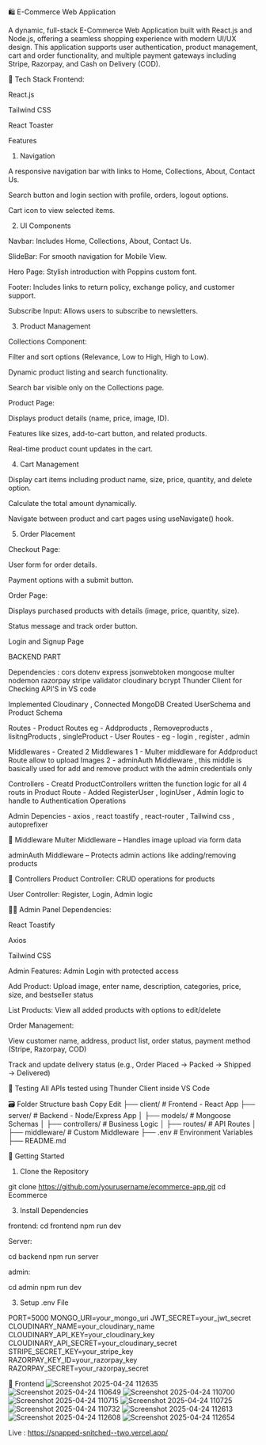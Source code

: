 🛍️ E-Commerce Web Application

A dynamic, full-stack E-Commerce Web Application built with React.js and Node.js, offering a seamless shopping experience with modern UI/UX design. This application supports user authentication, product management, cart and order functionality, and multiple payment gateways including Stripe, Razorpay, and Cash on Delivery (COD).

🔧 Tech Stack
Frontend:

React.js

Tailwind CSS

React Toaster

Features

1. Navigation

A responsive navigation bar with links to Home, Collections, About, Contact Us.

Search button and login section with profile, orders, logout options.

Cart icon to view selected items.

2. UI Components

Navbar: Includes Home, Collections, About, Contact Us.

SlideBar: For smooth navigation for Mobile View.

Hero Page: Stylish introduction with Poppins custom font.

Footer: Includes links to return policy, exchange policy, and customer support.

Subscribe Input: Allows users to subscribe to newsletters.

3. Product Management

Collections Component:

Filter and sort options (Relevance, Low to High, High to Low).

Dynamic product listing and search functionality.

Search bar visible only on the Collections page.

Product Page:

Displays product details (name, price, image, ID).

Features like sizes, add-to-cart button, and related products.

Real-time product count updates in the cart.

4. Cart Management

Display cart items including product name, size, price, quantity, and delete option.

Calculate the total amount dynamically.

Navigate between product and cart pages using useNavigate() hook.

5. Order Placement

Checkout Page:

User form for order details.

Payment options with a submit button.

Order Page:

Displays purchased products with details (image, price, quantity, size).

Status message and track order button.

Login and Signup Page

BACKEND PART

Dependencies : cors dotenv express jsonwebtoken mongoose multer nodemon razorpay stripe validator cloudinary bcrypt
Thunder Client for Checking API'S in VS code

Implemented Cloudinary , Connected MongoDB
Created UserSchema and Product Schema

Routes 
    - Product Routes eg - Addproducts , Removeproducts , lisitngProducts , singleProduct
    - User Routes - eg - login , register , admin

Middlewares 
    - Created 2 Middlewares
    1 - Multer middleware for Addproduct Route allow to upload Images 
    2 - adminAuth Middleware , this middle is basically used for add and remove product with the admin credentials only

Controllers 
    - Creatd ProductControllers written the function logic for all 4 routs in Product Route
    - Added RegisterUser , loginUser , Admin logic to handle to Authentication Operations

Admin 
Depencies - axios , react toastify , react-router , 
Tailwind css , autoprefixer

🧩 Middleware
Multer Middleware – Handles image upload via form data

adminAuth Middleware – Protects admin actions like adding/removing products

🧠 Controllers
Product Controller: CRUD operations for products

User Controller: Register, Login, Admin logic

🧑‍💻 Admin Panel
Dependencies:

React Toastify

Axios

Tailwind CSS

Admin Features:
Admin Login with protected access

Add Product: Upload image, enter name, description, categories, price, size, and bestseller status

List Products: View all added products with options to edit/delete

Order Management:

View customer name, address, product list, order status, payment method (Stripe, Razorpay, COD)

Track and update delivery status (e.g., Order Placed → Packed → Shipped → Delivered)

🧪 Testing
All APIs tested using Thunder Client inside VS Code

🗃️ Folder Structure
bash
Copy
Edit
├── client/            # Frontend - React App
├── server/            # Backend - Node/Express App
│   ├── models/        # Mongoose Schemas
│   ├── controllers/   # Business Logic
│   ├── routes/        # API Routes
│   ├── middleware/    # Custom Middleware
├── .env               # Environment Variables
├── README.md


🚀 Getting Started

1. Clone the Repository
   
git clone https://github.com/yourusername/ecommerce-app.git
cd Ecommerce

3. Install Dependencies
   
frontend:
cd frontend
npm run dev

Server:

cd backend
npm run server

admin:

cd admin
npm run dev



3. Setup .env File
   
PORT=5000
MONGO_URI=your_mongo_uri
JWT_SECRET=your_jwt_secret
CLOUDINARY_NAME=your_cloudinary_name
CLOUDINARY_API_KEY=your_cloudinary_key
CLOUDINARY_API_SECRET=your_cloudinary_secret
STRIPE_SECRET_KEY=your_stripe_key
RAZORPAY_KEY_ID=your_razorpay_key
RAZORPAY_SECRET=your_razorpay_secret

📸 Frontend
![Screenshot 2025-04-24 112635](https://github.com/user-attachments/assets/0fdf1c26-9e75-4d88-9c17-301c9ea86915)
![Screenshot 2025-04-24 110649](https://github.com/user-attachments/assets/bab52ae8-50f2-431c-b6ae-cfce5e5bc729)
![Screenshot 2025-04-24 110700](https://github.com/user-attachments/assets/b69109a0-53fc-41d0-b88f-9fef81ec51a4)
![Screenshot 2025-04-24 110715](https://github.com/user-attachments/assets/d82562e6-eb8a-4a96-bcb4-d75040906d81)
![Screenshot 2025-04-24 110725](https://github.com/user-attachments/assets/82c43369-1973-4076-b107-34036a4bf7b8)
![Screenshot 2025-04-24 110732](https://github.com/user-attachments/assets/0ebacc9b-0cc3-4ba2-9887-fa0563924364)
![Screenshot 2025-04-24 112613](https://github.com/user-attachments/assets/45c425da-449a-4873-97cc-c3fa5d949272)
![Screenshot 2025-04-24 112608](https://github.com/user-attachments/assets/c14f309f-c06e-4400-b3c5-b40c264c1ed6)
![Screenshot 2025-04-24 112654](https://github.com/user-attachments/assets/b528d5f5-307f-4fef-9302-003ff7396b20)

Live : https://snapped-snitched--two.vercel.app/





